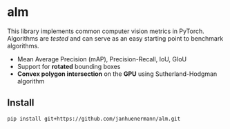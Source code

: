 # alm
This library implements common computer vision metrics in PyTorch. Algorithms are _tested_ and can serve as an easy starting point to benchmark algorithms.

- Mean Average Precision (mAP), Precision-Recall, IoU, GIoU
- Support for **rotated** bounding boxes
- **Convex polygon intersection** on the **GPU** using Sutherland-Hodgman algorithm

## Install

```bash
pip install git+https://github.com/janhuenermann/alm.git
```